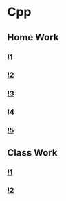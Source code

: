 # Cpp

## Home Work
### [!1](HomeWork)
### [!2](!2HomeWork)
### [!3](!3HomeWork)
### [!4](!4HomeWork)
### [!5](!5HomeWork)

## Class Work
### [!1](!1ClassWork)
### [!2](!2ClassWork)
